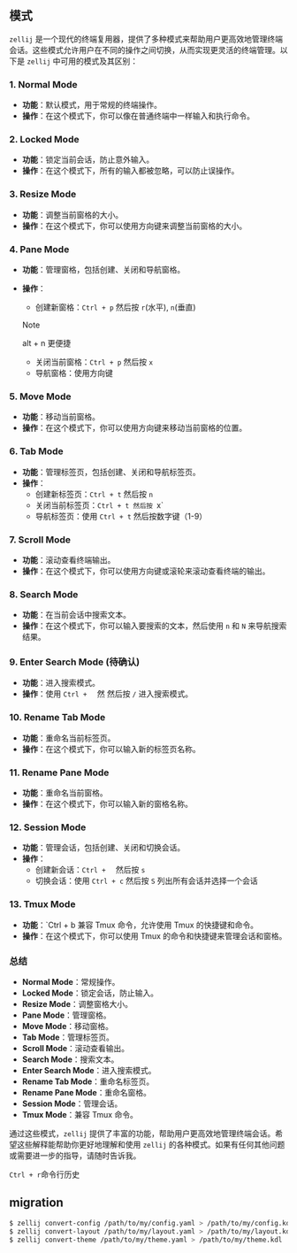 ## 模式
`zellij` 是一个现代的终端复用器，提供了多种模式来帮助用户更高效地管理终端会话。这些模式允许用户在不同的操作之间切换，从而实现更灵活的终端管理。以下是 `zellij` 中可用的模式及其区别：

### 1. **Normal Mode**

- **功能**：默认模式，用于常规的终端操作。
- **操作**：在这个模式下，你可以像在普通终端中一样输入和执行命令。

### 2. **Locked Mode**

- **功能**：锁定当前会话，防止意外输入。
- **操作**：在这个模式下，所有的输入都被忽略，可以防止误操作。

### 3. **Resize Mode**

- **功能**：调整当前窗格的大小。
- **操作**：在这个模式下，你可以使用方向键来调整当前窗格的大小。

### 4. **Pane Mode**

- **功能**：管理窗格，包括创建、关闭和导航窗格。
- **操作**：
  - 创建新窗格：`Ctrl + p` 然后按 `r`(水平), `n`(垂直)
  
  >[!note]
  > alt + n 更便捷
  
  - 关闭当前窗格：`Ctrl + p` 然后按 `x`
  - 导航窗格：使用方向键

### 5. **Move Mode**

- **功能**：移动当前窗格。
- **操作**：在这个模式下，你可以使用方向键来移动当前窗格的位置。

### 6. **Tab Mode**

- **功能**：管理标签页，包括创建、关闭和导航标签页。
- **操作**：
  - 创建新标签页：`Ctrl + t` 然后按 `n`
  - 关闭当前标签页：`Ctrl + t 然后按 `x`
  - 导航标签页：使用 `Ctrl + t` 然后按数字键（1-9）

### 7. **Scroll Mode**

- **功能**：滚动查看终端输出。
- **操作**：在这个模式下，你可以使用方向键或滚轮来滚动查看终端的输出。

### 8. **Search Mode**

- **功能**：在当前会话中搜索文本。
- **操作**：在这个模式下，你可以输入要搜索的文本，然后使用 `n` 和 `N` 来导航搜索结果。

### 9. **Enter Search Mode**  (待确认)

- **功能**：进入搜索模式。
- **操作**：使用 `Ctrl +  ` 然 然后按 `/` 进入搜索模式。

### 10. **Rename Tab Mode**

- **功能**：重命名当前标签页。
- **操作**：在这个模式下，你可以输入新的标签页名称。

### 11. **Rename Pane Mode**

- **功能**：重命名当前窗格。
- **操作**：在这个模式下，你可以输入新的窗格名称。

### 12. **Session Mode**

- **功能**：管理会话，包括创建、关闭和切换会话。
- **操作**：
  - 创建新会话：`Ctrl +  ` 然后按 `s`
  - 切换会话：使用 `Ctrl + c` 然后按 `S` 列出所有会话并选择一个会话

### 13. **Tmux Mode**

- **功能**：`Ctrl + b 兼容 Tmux 命令，允许使用 Tmux 的快捷键和命令。
- **操作**：在这个模式下，你可以使用 Tmux 的命令和快捷键来管理会话和窗格。

### 总结

- **Normal Mode**：常规操作。
- **Locked Mode**：锁定会话，防止输入。
- **Resize Mode**：调整窗格大小。
- **Pane Mode**：管理窗格。
- **Move Mode**：移动窗格。
- **Tab Mode**：管理标签页。
- **Scroll Mode**：滚动查看输出。
- **Search Mode**：搜索文本。
- **Enter Search Mode**：进入搜索模式。
- **Rename Tab Mode**：重命名标签页。
- **Rename Pane Mode**：重命名窗格。
- **Session Mode**：管理会话。
- **Tmux Mode**：兼容 Tmux 命令。

通过这些模式，`zellij` 提供了丰富的功能，帮助用户更高效地管理终端会话。希望这些解释能帮助你更好地理解和使用 `zellij` 的各种模式。如果有任何其他问题或需要进一步的指导，请随时告诉我。

`Ctrl + r`命令行历史


## migration

```bash
$ zellij convert-config /path/to/my/config.yaml > /path/to/my/config.kdl
$ zellij convert-layout /path/to/my/layout.yaml > /path/to/my/layout.kdl
$ zellij convert-theme /path/to/my/theme.yaml > /path/to/my/theme.kdl
```
